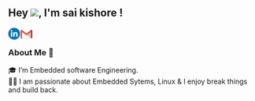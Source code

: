 ## Hey <img src="https://github.com/TheDudeThatCode/TheDudeThatCode/blob/master/Assets/Hi.gif" width="29px">, I'm sai kishore ! 

<a href="https://www.linkedin.com/in/csk98/">
  <img align="left" width="24px" src="https://github.com/Vigneshbbaskaran/Vigneshbbaskaran/blob/main/linkedin-circle.png"  />
</a>
<a href="mailto:chalumurisaikishore1998@gmail.com">
  <img align="left" width="26px" src="https://github.com/Vigneshbbaskaran/Vigneshbbaskaran/blob/main/gmail.png" />
</a>
<br />

### About Me 🚀
🎓 I’m Embedded software Engineering. </br>
👨‍💻  I am passionate about Embedded Sytems, Linux & I enjoy break things and build back. </br>
